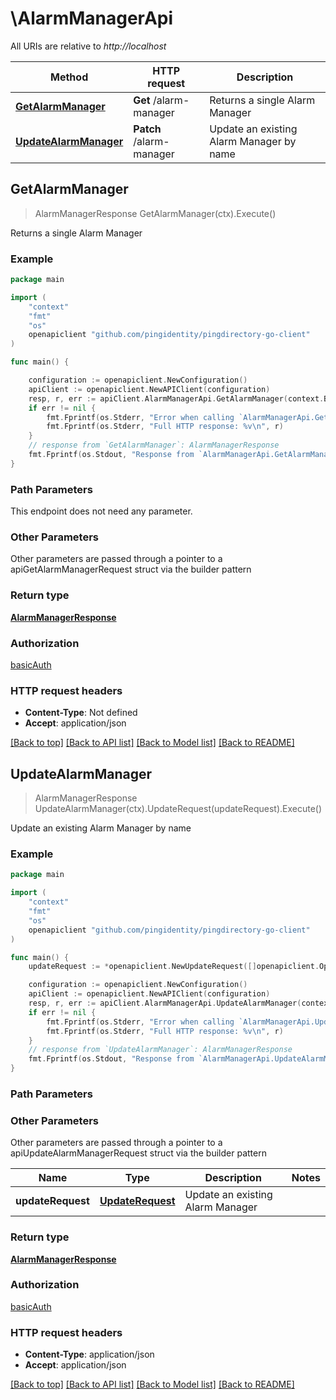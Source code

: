 # \AlarmManagerApi

All URIs are relative to *http://localhost*

Method | HTTP request | Description
------------- | ------------- | -------------
[**GetAlarmManager**](AlarmManagerApi.md#GetAlarmManager) | **Get** /alarm-manager | Returns a single Alarm Manager
[**UpdateAlarmManager**](AlarmManagerApi.md#UpdateAlarmManager) | **Patch** /alarm-manager | Update an existing Alarm Manager by name



## GetAlarmManager

> AlarmManagerResponse GetAlarmManager(ctx).Execute()

Returns a single Alarm Manager

### Example

```go
package main

import (
    "context"
    "fmt"
    "os"
    openapiclient "github.com/pingidentity/pingdirectory-go-client"
)

func main() {

    configuration := openapiclient.NewConfiguration()
    apiClient := openapiclient.NewAPIClient(configuration)
    resp, r, err := apiClient.AlarmManagerApi.GetAlarmManager(context.Background()).Execute()
    if err != nil {
        fmt.Fprintf(os.Stderr, "Error when calling `AlarmManagerApi.GetAlarmManager``: %v\n", err)
        fmt.Fprintf(os.Stderr, "Full HTTP response: %v\n", r)
    }
    // response from `GetAlarmManager`: AlarmManagerResponse
    fmt.Fprintf(os.Stdout, "Response from `AlarmManagerApi.GetAlarmManager`: %v\n", resp)
}
```

### Path Parameters

This endpoint does not need any parameter.

### Other Parameters

Other parameters are passed through a pointer to a apiGetAlarmManagerRequest struct via the builder pattern


### Return type

[**AlarmManagerResponse**](AlarmManagerResponse.md)

### Authorization

[basicAuth](../README.md#basicAuth)

### HTTP request headers

- **Content-Type**: Not defined
- **Accept**: application/json

[[Back to top]](#) [[Back to API list]](../README.md#documentation-for-api-endpoints)
[[Back to Model list]](../README.md#documentation-for-models)
[[Back to README]](../README.md)


## UpdateAlarmManager

> AlarmManagerResponse UpdateAlarmManager(ctx).UpdateRequest(updateRequest).Execute()

Update an existing Alarm Manager by name

### Example

```go
package main

import (
    "context"
    "fmt"
    "os"
    openapiclient "github.com/pingidentity/pingdirectory-go-client"
)

func main() {
    updateRequest := *openapiclient.NewUpdateRequest([]openapiclient.Operation{*openapiclient.NewOperation(openapiclient.EnumOperation("add"), "Path_example")}) // UpdateRequest | Update an existing Alarm Manager

    configuration := openapiclient.NewConfiguration()
    apiClient := openapiclient.NewAPIClient(configuration)
    resp, r, err := apiClient.AlarmManagerApi.UpdateAlarmManager(context.Background()).UpdateRequest(updateRequest).Execute()
    if err != nil {
        fmt.Fprintf(os.Stderr, "Error when calling `AlarmManagerApi.UpdateAlarmManager``: %v\n", err)
        fmt.Fprintf(os.Stderr, "Full HTTP response: %v\n", r)
    }
    // response from `UpdateAlarmManager`: AlarmManagerResponse
    fmt.Fprintf(os.Stdout, "Response from `AlarmManagerApi.UpdateAlarmManager`: %v\n", resp)
}
```

### Path Parameters



### Other Parameters

Other parameters are passed through a pointer to a apiUpdateAlarmManagerRequest struct via the builder pattern


Name | Type | Description  | Notes
------------- | ------------- | ------------- | -------------
 **updateRequest** | [**UpdateRequest**](UpdateRequest.md) | Update an existing Alarm Manager | 

### Return type

[**AlarmManagerResponse**](AlarmManagerResponse.md)

### Authorization

[basicAuth](../README.md#basicAuth)

### HTTP request headers

- **Content-Type**: application/json
- **Accept**: application/json

[[Back to top]](#) [[Back to API list]](../README.md#documentation-for-api-endpoints)
[[Back to Model list]](../README.md#documentation-for-models)
[[Back to README]](../README.md)

